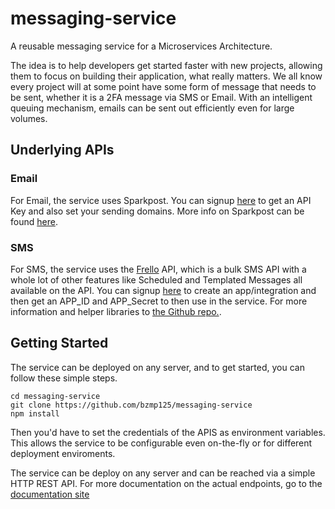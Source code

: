 # messaging-service
A reusable messaging service for a Microservices Architecture.

The idea is to help developers get started faster with new projects, allowing them to focus on building their application, what really matters. We all know every project will at some point have some form of message that needs to be sent, whether it is a 2FA message via SMS or Email. With an intelligent queuing mechanism, emails can be sent out efficiently even for large volumes.

## Underlying APIs
### Email
For Email, the service uses Sparkpost. You can signup [here](https://app.sparkpost.com/join) to get an API Key and also set your sending domains. More info on Sparkpost can be found [here](https://developers.sparkpost.com/api/).

### SMS 
For SMS, the service uses the [Frello](http://frello.co.zw) API, which is a bulk SMS API with a whole lot of other features like Scheduled and Templated Messages all available on the API. You can signup [here](http://dashboard.frello.co.zw) to create an app/integration and then get an APP_ID and APP_Secret to then use in the service. For more information and helper libraries to [the Github repo.](https://github.com/bzmp125).

## Getting Started
The service can be deployed on any server, and to get started, you can follow these simple steps.

```mkdir messaging-service
cd messaging-service
git clone https://github.com/bzmp125/messaging-service
npm install
```

Then you'd have to set the credentials of the APIS as environment variables. This allows the service to be configurable even on-the-fly or for different deployment enviroments.

The service can be deploy on any server and can be reached via a simple HTTP REST API. For more documentation on the actual endpoints, go to the [documentation site]()